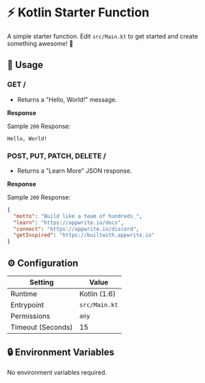 # ⚡ Kotlin Starter Function

A simple starter function. Edit `src/Main.kt` to get started and create something awesome! 🚀

## 🧰 Usage

### GET /

- Returns a "Hello, World!" message.

**Response**

Sample `200` Response:

```text
Hello, World!
```

### POST, PUT, PATCH, DELETE /

- Returns a "Learn More" JSON response.

**Response**

Sample `200` Response:

```json
{
  "motto": "Build like a team of hundreds_",
  "learn": "https://appwrite.io/docs",
  "connect": "https://appwrite.io/discord",
  "getInspired": "https://builtwith.appwrite.io"
}
```

## ⚙️ Configuration

| Setting           | Value          |
|-------------------|----------------|
| Runtime           | Kotlin (1.6)   |
| Entrypoint        | `src/Main.kt`  |
| Permissions       | `any`          |
| Timeout (Seconds) | 15             |

## 🔒 Environment Variables

No environment variables required.
